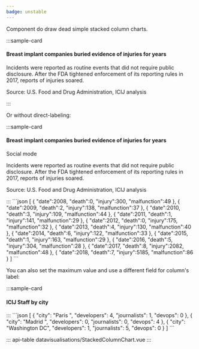 ```yaml
---
badge: unstable
---
```


Component do draw dead simple stacked column charts.

:::sample-card
<div class="m-4">
  <h4>
    Breast implant companies buried evidence of injuries for years
  </h4>
  <p class="text-muted">
    Incidents were reported as routine events that did not require public disclosure. After the FDA tightened enforcement of its reporting rules in 2017, reports of injuries soared.
  </p>
  <stacked-column-chart :data="incidentReportsUrl" y-axis-tick-format=",.0f" class="my-4" />  
  <p class="text-muted small">
    Source: U.S. Food and Drug Administration, ICIJ analysis
  </p>
</div>
:::

Or without direct-labeling:

:::sample-card
<div class="m-4">
  <div class="d-flex align-items-baseline">
    <h4>
      Breast implant companies buried evidence of injuries for years
    </h4>
    <b-form-checkbox class="text-nowrap ml-4" switch v-model="socialMode">
      Social mode
    </b-form-checkbox>
  </div>
  <p class="text-muted">
    Incidents were reported as routine events that did not require public disclosure. After the FDA tightened enforcement of its reporting rules in 2017, reports of injuries soared.
  </p>
  <stacked-column-chart :social-mode="socialMode" no-direct-labeling :data="incidentReportsUrl" y-axis-tick-format=",.0f" class="my-4" />  
  <p class="text-muted small">
    Source: U.S. Food and Drug Administration, ICIJ analysis
  </p>
</div>
:::

<collapsible-block label="Show the data structure">
```json
[
   {
      "date":2008,
      "death":0,
      "injury":300,
      "malfunction":49
   },
   {
      "date":2009,
      "death":2,
      "injury":138,
      "malfunction":37
   },
   {
      "date":2010,
      "death":3,
      "injury":109,
      "malfunction":44
   },
   {
      "date":2011,
      "death":1,
      "injury":141,
      "malfunction":29
   },
   {
      "date":2012,
      "death":0,
      "injury":175,
      "malfunction":32
   },
   {
      "date":2013,
      "death":4,
      "injury":130,
      "malfunction":40
   },
   {
      "date":2014,
      "death":6,
      "injury":122,
      "malfunction":33
   },
   {
      "date":2015,
      "death":1,
      "injury":163,
      "malfunction":29
   },
   {
      "date":2016,
      "death":5,
      "injury":304,
      "malfunction":28
   },
   {
      "date":2017,
      "death":8,
      "injury":2082,
      "malfunction":48
   },
   {
      "date":2018,
      "death":7,
      "injury":5185,
      "malfunction":86
   }
]
```
</collapsible-block>

You can also set the maximum value and use a different field for column's label:

:::sample-card
<div class="m-4">
  <div class="d-flex align-items-baseline">
    <h4>
      ICIJ Staff by city
    </h4>
  </div>
  <stacked-column-chart :data="icijStaff" :max-value="10" labelField="city" class="my-4" />  
</div>
:::


<collapsible-block label="Show the data structure">
```json
[
  { "city": "Paris ", "developers": 4, "journalists": 1, "devops": 0 },
  { "city": "Madrid ", "developers": 0, "journalists": 0, "devops": 4 },
  { "city": "Washington DC", "developers": 1, "journalists": 5, "devops": 0 }
]
```
</collapsible-block>


::: api-table datavisualisations/StackedColumnChart.vue :::

<script>
  export default {
    data () {
      return {
        socialMode: false,
        incidentReportsUrl: 'https://gist.githubusercontent.com/pirhoo/4055e8d1ee3016805eaf1d2feabdd895/raw/a3d2ba8e9d19fcd9fc659dab50ec075248178238/stacked-colums-incidents.json',
        icijStaff: [
          { "city": "Paris ", "developers": 4, "journalists": 1, "devops": 0 },
          { "city": "Madrid ", "developers": 0, "journalists": 0, "devops": 4 },
          { "city": "Washington DC", "developers": 1, "journalists": 5, "devops": 0 }
        ]
      }
    }
  }
</script>
